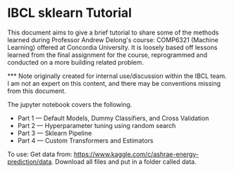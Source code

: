 # IBCL sklearn Tutorial

This document aims to give a brief tutorial to share some of the methods learned during Professor Andrew Delong's course: COMP6321 (Machine Learning) offered at Concordia University. It is loosely based off lessons learned from the final assignment for the course, reprogrammed and conducted on a more building related problem.

*** Note originally created for internal use/discussion within the IBCL team. I am not an expert on this content, and there may be conventions missing from this document.

The jupyter notebook covers the following.
* Part 1 — Default Models, Dummy Classifiers, and Cross Validation
* Part 2 — Hyperparameter tuning using random search
* Part 3 — Sklearn Pipeline
* Part 4 — Custom Transformers and Estimators

To use:
Get data from: https://www.kaggle.com/c/ashrae-energy-prediction/data. Download all files and put in a folder called data.

